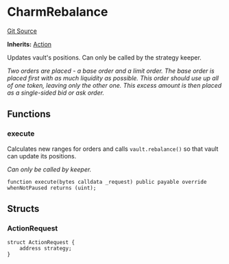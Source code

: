 # CharmRebalance
[Git Source](https://github.com/FloorDAO/floor-v2/blob/fce0c6edadd90eef36eb24d13cfb5b386eeb9d00/src/contracts/actions/charmfi/Rebalance.sol)

**Inherits:**
[Action](/src/contracts/actions/Action.sol/contract.Action.md)

Updates vault's positions. Can only be called by the strategy keeper.

*Two orders are placed - a base order and a limit order. The base
order is placed first with as much liquidity as possible. This order
should use up all of one token, leaving only the other one. This excess
amount is then placed as a single-sided bid or ask order.*


## Functions
### execute

Calculates new ranges for orders and calls `vault.rebalance()` so that vault can
update its positions.

*Can only be called by keeper.*


```solidity
function execute(bytes calldata _request) public payable override whenNotPaused returns (uint);
```

## Structs
### ActionRequest

```solidity
struct ActionRequest {
    address strategy;
}
```

